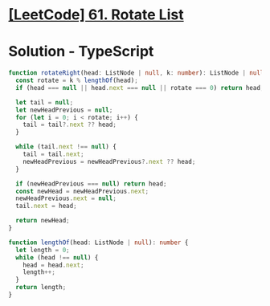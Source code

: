 # [[LeetCode] 61. Rotate List](https://leetcode.com/problems/rotate-list/description)

# Solution - TypeScript

```typescript
function rotateRight(head: ListNode | null, k: number): ListNode | null {
  const rotate = k % lengthOf(head);
  if (head === null || head.next === null || rotate === 0) return head;

  let tail = null;
  let newHeadPrevious = null;
  for (let i = 0; i < rotate; i++) {
    tail = tail?.next ?? head;
  }

  while (tail.next !== null) {
    tail = tail.next;
    newHeadPrevious = newHeadPrevious?.next ?? head;
  }

  if (newHeadPrevious === null) return head;
  const newHead = newHeadPrevious.next;
  newHeadPrevious.next = null;
  tail.next = head;

  return newHead;
}

function lengthOf(head: ListNode | null): number {
  let length = 0;
  while (head !== null) {
    head = head.next;
    length++;
  }
  return length;
}
```
